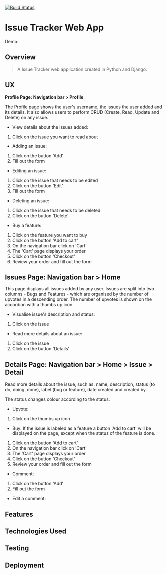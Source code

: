 
[![Build Status](https://travis-ci.org/luisanegri/issue-tracker.svg?branch=master)](https://travis-ci.org/luisanegri/issue-tracker)

# Issue Tracker Web App
Demo: 

## Overview

> A Issue Tracker web application created in Python and Django.


## UX

__Profile Page: Navigation bar > Profile__

The Profile page shows the user's username, the issues the user added and its details.
It also allows users to perform CRUD (Create, Read, Update and Delete) on any issue.

* View details about the issues added:
1. Click on the issue you want to read about

* Adding an issue:
1. Click on the button 'Add'
2. Fill out the form

* Editing an issue:
1. Click on the issue that needs to be edited
2. Click on the button 'Edit'
3. Fill out the form

* Deleting an issue:
1. Click on the issue that needs to be deleted
2. Click on the button 'Delete'

* Buy a feature:
1. Click on the feature you want to buy
2. Click on the button 'Add to cart'
3. On the navigation bar click on 'Cart'
4. The 'Cart' page displays your order
5. Click on the button 'Checkout'
6. Review your order and fill out the form

Issues Page: Navigation bar > Home
------
This page displays all issues added by any user. 
Issues are split into two columns - Bugs and Features - which are organised by the number of upvotes in a descending order.
The number of upvotes is shown on the accordion with a thumbs up icon.

* Visualise issue's description and status:
1. Click on the issue

* Read more details about an issue:
1. Click on the issue
2. Click on the button 'Details'

Details Page: Navigation bar > Home > Issue > Detail
------
Read more details about the issue, such as: name, description, status (to do, doing, done), label (bug or feature), date created and created by.

The status changes colour according to the status. 

* Upvote:
1. Click on the thumbs up icon

* Buy:
If the issue is labeled as a feature a button 'Add to cart' will be displayed on the page, except when the status of the feature is done.
1. Click on the button 'Add to cart'
2. On the navigation bar click on 'Cart'
3. The 'Cart' page displays your order
4. Click on the button 'Checkout'
5. Review your order and fill out the form

* Comment:
1. Click on the button 'Add'
2. Fill out the form

* Edit a comment:


## Features

## Technologies Used

## Testing

## Deployment
